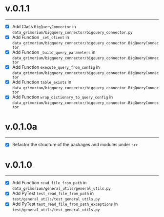 # v.0.1.1

------

- [x] Add Class `BigQueryConnector` in `data_grimorium/bigquery_connector/bigquery_connector.py`
- [x] Add Function `_set_client` in `data_grimorium/bigquery_connector/bigquery_connector.BigQueryConnector`
- [x] Add Function `_build_query_parameters` in `data_grimorium/bigquery_connector/bigquery_connector.BigQueryConnector`
- [x] Add Function `execute_query_from_config` in `data_grimorium/bigquery_connector/bigquery_connector.BigQueryConnector`
- [x] Add Function `table_exists` in `data_grimorium/bigquery_connector/bigquery_connector.BigQueryConnector`
- [x] Add Function `wrap_dictionary_to_query_config` in `data_grimorium/bigquery_connector/bigquery_connector.BigQueryConnector`

# v.0.1.0a

------

- [x] Refactor the structure of the packages and modules under `src`

# v.0.1.0

-------

- [x] Add Function `read_file_from_path` in `data_grimorium/general_utils/general_utils.py`
- [x] Add PyTest `test_read_file_from_path` in `test/general_utils/test_general_utils.py`
- [x] Add PyTest `test_read_file_from_path_exceptions` in `test/general_utils/test_general_utils.py`